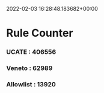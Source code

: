 2022-02-03 16:28:48.183682+00:00
# Rule Counter 
 ### UCATE : 406556

 ### Veneto : 62989

 ### Allowlist : 13920